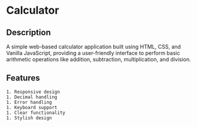 # Calculator
## Description
A simple web-based calculator application built using HTML, CSS, and Vanilla JavaScript, providing a user-friendly interface to perform basic arithmetic operations like addition, subtraction, multiplication, and division.
## Features
```
1. Responsive design
1. Decimal handling
1. Error handling
1. Keyboard support
1. Clear functionality
1. Stylish design
```
